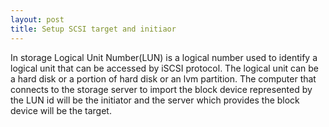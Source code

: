 ```yaml
---  
layout: post
title: Setup SCSI target and initiaor
---
```

  
In storage Logical Unit Number(LUN) is a logical number used to identify a logical unit that can be accessed by iSCSI protocol.
The logical unit can be a hard disk or a portion of hard disk or an lvm partition. The computer that connects to the storage 
server to import the block device represented by the LUN id will be the initiator and the server which provides the block device 
will be the target.
  

